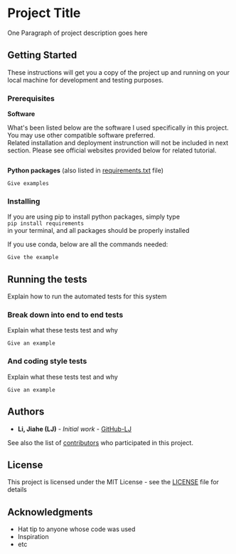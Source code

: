 # Project Title

One Paragraph of project description goes here

## Getting Started

These instructions will get you a copy of the project up and running on your local machine for development and testing purposes.

### Prerequisites

**Software**

What's been listed below are the software I used specifically in this project. You may use other compatible software preferred.  
Related installation and deployment instrunction will not be included in next section. Please see official websites provided below for related tutorial.

```

```

**Python packages**
(also listed in [requirements.txt](requirements.txt) file)

```
Give examples
```

### Installing

If you are using pip to install python packages, simply type  
`pip install requirements`  
in your terminal, and all packages should be properly installed

If you use conda, below are all the commands needed:  
```
Give the example
```

## Running the tests

Explain how to run the automated tests for this system

### Break down into end to end tests

Explain what these tests test and why

```
Give an example
```

### And coding style tests

Explain what these tests test and why

```
Give an example
```

## Authors

* **Li, Jiahe (LJ)** - *Initial work* - [GitHub-LJ](https://github.com/LJ-LiJiahe)

See also the list of [contributors](https://github.com/LJ-LiJiahe/Template/contributors) who participated in this project.

## License

This project is licensed under the MIT License - see the [LICENSE](LICENSE) file for details

## Acknowledgments

* Hat tip to anyone whose code was used
* Inspiration
* etc

